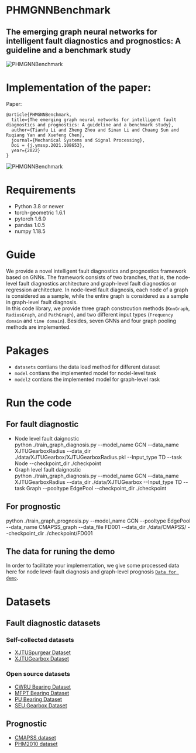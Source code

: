 # PHMGNNBenchmark
## The emerging graph neural networks for intelligent fault diagnostics and prognostics: A guideline and a benchmark study
![PHMGNNBenchmark](https://github.com/HazeDT/PHMGNNBenchmark/blob/main/logo2.png)


# Implementation of the paper:
Paper:
```
@article{PHMGNNBenchmark,
  title={The emerging graph neural networks for intelligent fault diagnostics and prognostics: A guideline and a benchmark study},
  author={Tianfu Li and Zheng Zhou and Sinan Li and Chuang Sun and Ruqiang Yan and Xuefeng Chen},
  journal={Mechanical Systems and Signal Processing},
  Doi = {j.ymssp.2021.108653},
  year={2022}
}
```

![PHMGNNBenchmark](https://github.com/HazeDT/PHMGNNBenchmark/blob/main/Framework.png)

# Requirements
* Python 3.8 or newer
* torch-geometric 1.6.1
* pytorch  1.6.0
* pandas  1.0.5
* numpy  1.18.5

# Guide 
 We provide a novel intelligent fault diagnostics and prognostics framework based on GNNs. The framework consists of two branches, that is, the node-level fault diagnostics architecture and graph-level fault diagnostics or regression architecture. In node-level fault diagnosis, each node of a graph is considered as a sample, while the entire graph is considered as a sample in graph-level fault diagnosis. <br> In this code library, we provide three graph constrcution methods (`KnnGraph`, `RadiusGraph`, and `PathGraph`), and two different input types (`Frequency domain` and `time domain`). Besides, seven GNNs and four graph pooling methods are implemented. 
 
# Pakages
* `datasets` contians the data load method for different dataset
* `model` contians the implemented model for nodel-level task
* `model2` contians the implemented model for graph-level rask

# Run the code
## For fault diagnostic
  * Node level fault daignostic <br>
  python  ./train_graph_diagnosis.py --model_name GCN --data_name XJTUGearboxRadius --data_dir ./data/XJTUGearbox/XJTUGearboxRadius.pkl  --Input_type TD  --task Node   --checkpoint_dir ./checkpoint 
  * Graph level fault daignostic <br>
  python  ./train_graph_diagnosis.py --model_name GCN --data_name XJTUGearboxRadius --data_dir ./data/XJTUGearbox --Input_type TD  --task Graph --pooltype EdgePool  --checkpoint_dir ./checkpoint
## For prognostic 
  python  ./train_graph_prognosis.py --model_name GCN --pooltype EdgePool --data_name CMAPSS_graph --data_file FD001 --data_dir ./data/CMAPSS/ --checkpoint_dir ./checkpoint/FD001
## The data for runing the demo
   In order to facilitate your implementation, we give some processed data here for node level-fault diagnosis and graph-level prognosis [`Data for demo`](https://drive.google.com/drive/folders/1px8KlGmWQ1SGkG-SKsw_j4tNDCsNI_38?usp=sharing).
   
# Datasets
## Fault diagnostic datasets
### Self-collected datasets
* [XJTUSpurgear Dataset](https://drive.google.com/drive/folders/1ejGZu9oeL1D9nKN07Q7z72O8eFrWQTay?usp=sharing)
* [XJTUGearbox Dataset](https://drive.google.com/drive/folders/1ejGZu9oeL1D9nKN07Q7z72O8eFrWQTay?usp=sharing)
### Open source datasets
* [CWRU Bearing Dataset](https://engineering.case.edu/bearingdatacenter)
* [MFPT Bearing Dataset](https://www.mfpt.org/fault-data-sets/)
* [PU Bearing Dataset](https://mb.uni-paderborn.de/kat/forschung/datacenter/bearing-datacenter/)
* [SEU Gearbox Dataset](https://github.com/cathysiyu/Mechanical-datasets)
## Prognostic
* [CMAPSS dataset](https://ti.arc.nasa.gov/tech/dash/groups/pcoe/prognostic-data-repository/)
* [PHM2010 dataset](https://phmsociety.org/phm_competition/2010-phm-society-conference-data-challenge/)

